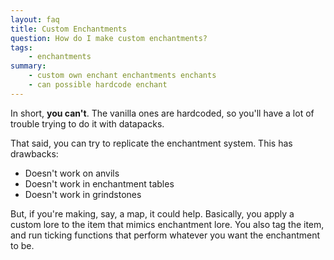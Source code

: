 ```yaml
---
layout: faq
title: Custom Enchantments
question: How do I make custom enchantments?
tags:
    - enchantments
summary:
    - custom own enchant enchantments enchants
    - can possible hardcode enchant
---
```


In short, **you can't**. The vanilla ones are hardcoded, so you'll have a lot of trouble trying to do it with datapacks.

That said, you can try to replicate the enchantment system. This has drawbacks:
- Doesn't work on anvils
- Doesn't work in enchantment tables
- Doesn't work in grindstones

But, if you're making, say, a map, it could help. Basically, you apply a custom lore to the item that mimics enchantment lore. You also tag the item, and run ticking functions that perform whatever you want the enchantment to be.